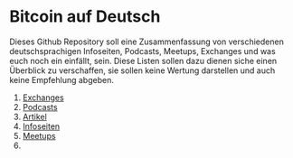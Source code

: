 # Bitcoin auf Deutsch
Dieses Github Repository soll eine Zusammenfassung von verschiedenen deutschsprachigen Infoseiten, Podcasts, Meetups, Exchanges und was euch noch ein einfällt, sein.
Diese Listen sollen dazu dienen siche einen Überblick zu verschaffen, sie sollen keine Wertung darstellen und auch keine Empfehlung abgeben.

1. [Exchanges](https://github.com/bitcointurm/BitcoinGerman/blob/master/Exchanges.md)
2. [Podcasts](https://github.com/bitcointurm/BitcoinGerman/blob/master/Podcast.md)
3. [Artikel](https://github.com/bitcointurm/BitcoinGerman/blob/master/Artikel.md)
4. [Infoseiten](https://github.com/bitcointurm/BitcoinGerman/blob/master/Infoseiten.md)
5. [Meetups](https://github.com/bitcointurm/BitcoinGerman/blob/master/Meetups.md)
6. 
